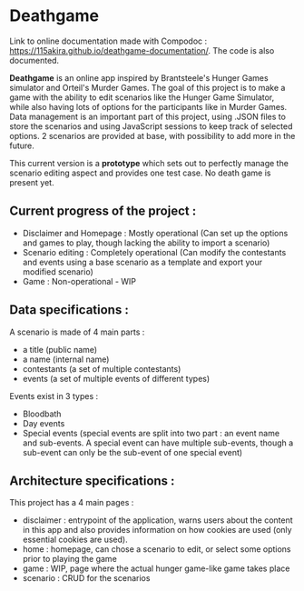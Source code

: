 # Deathgame

Link to online documentation made with Compodoc : https://115akira.github.io/deathgame-documentation/. The code is also documented.

__Deathgame__ is an online app inspired by Brantsteele's Hunger Games simulator and Orteil's Murder Games. 
The goal of this project is to make a game with the ability to edit scenarios like the Hunger Game Simulator, while also having lots of options for the participants like in Murder Games.
Data management is an important part of this project, using .JSON files to store the scenarios and using JavaScript sessions to keep track of selected options. 
2 scenarios are provided at base, with possibility to add more in the future.

This current version is a __prototype__ which sets out to perfectly manage the scenario editing aspect and provides one test case. No death game is present yet.

## Current progress of the project :
* Disclaimer and Homepage : Mostly operational (Can set up the options and games to play, though lacking the ability to import a scenario)
* Scenario editing : Completely operational (Can modify the contestants and events using a base scenario as a template and export your modified scenario)
* Game : Non-operational - WIP

## Data specifications :
A scenario is made of 4 main parts :
- a title (public name)
- a name (internal name)
- contestants (a set of multiple contestants)
- events (a set of multiple events of different types)

Events exist in 3 types :
- Bloodbath
- Day events
- Special events (special events are split into two part : an event name and sub-events. A special event can have multiple sub-events, though a sub-event can only be the sub-event of one special event)

## Architecture specifications :
This project has a 4 main pages :
- disclaimer : entrypoint of the application, warns users about the content in this app and also provides information on how cookies are used (only essential cookies are used).
- home : homepage, can chose a scenario to edit, or select some options prior to playing the game
- game : WIP, page where the actual hunger game-like game takes place
- scenario : CRUD for the scenarios
